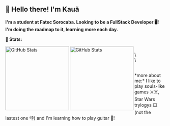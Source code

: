 ## 🐸 Hello there! I'm Kauã
**I'm a student at Fatec Sorocaba. Looking to be a FullStack Developer 🖥️!** 
**I'm doing the roadmap to it, learning more each day.**

**🤖 Stats:**

<img 
  align="left"
  alt="GitHub Stats"
  height="200px"
  src="https://github-readme-stats.vercel.app/api?username=kauanzin222&show_icons=true&theme=merko"
/>

<img 
  align="left"
  alt="GitHub Stats"
  height="200px"
  src="https://github-readme-stats.vercel.app/api/top-langs/?username=kauanzin222&theme=merko&layout=compact"
/> 
  \
  \ 
  \
  \
<p>   
<br>
*more about me:*  
I like to play souls-like games ⚔️☠️, Star Wars trylogys 🎞️ (not the lastest one 👎) and I'm learning how to play guitar 🎸!
<p/>


